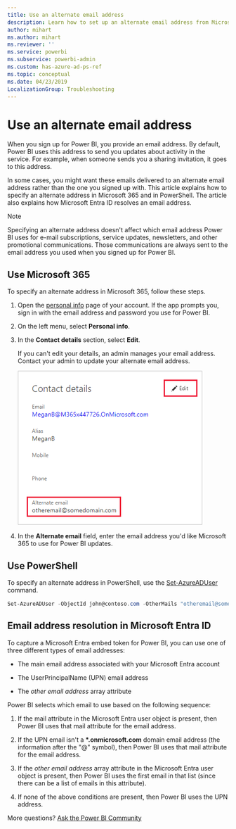 ```yaml
---
title: Use an alternate email address
description: Learn how to set up an alternate email address from Microsoft 365 or PowerShell.
author: mihart
ms.author: mihart
ms.reviewer: ''
ms.service: powerbi
ms.subservice: powerbi-admin
ms.custom: has-azure-ad-ps-ref
ms.topic: conceptual
ms.date: 04/23/2019
LocalizationGroup: Troubleshooting
---
```


# Use an alternate email address

When you sign up for Power BI, you provide an email address. By default, Power BI uses this address to send you updates about activity in the service. For example, when someone sends you a sharing invitation, it goes to this address.

In some cases, you might want these emails delivered to an alternate email address rather than the one you signed up with. This article explains how to specify an alternate address in Microsoft 365 and in PowerShell. The article also explains how Microsoft Entra ID resolves an email address.

> [!NOTE]
> Specifying an alternate address doesn't affect which email address Power BI uses for e-mail subscriptions, service updates, newsletters, and other promotional communications. Those communications are always sent to the email address you used when you signed up for Power BI.

## Use Microsoft 365

To specify an alternate address in Microsoft 365, follow these steps.

1. Open the [personal info](https://portal.office.com/account/#personalinfo) page of your account. If the app prompts you, sign in with the email address and password you use for Power BI.

1. On the left menu, select **Personal info**.

1. In the **Contact details** section, select **Edit**.

    If you can't edit your details, an admin manages your email address. Contact your admin to update your alternate email address.

    ![Screenshot of the contact details dialog, the edit icon and alternate email are highlighted.](media/service-admin-alternate-email-address-for-power-bi/contact-details.png)

1. In the **Alternate email** field, enter the email address you'd like Microsoft 365 to use for Power BI updates.

## Use PowerShell

To specify an alternate address in PowerShell, use the [Set-AzureADUser](/powershell/module/azuread/set-azureaduser/) command.

```powershell
Set-AzureADUser -ObjectId john@contoso.com -OtherMails "otheremail@somedomain.com"
```

<a name='email-address-resolution-in-azure-ad'></a>

## Email address resolution in Microsoft Entra ID

To capture a Microsoft Entra embed token for Power BI, you can use one of three different types of email addresses:

* The main email address associated with your Microsoft Entra account

* The UserPrincipalName (UPN) email address

* The *other email address* array attribute

Power BI selects which email to use based on the following sequence:

1. If the mail attribute in the Microsoft Entra user object is present, then Power BI uses that mail attribute for the email address.

1. If the UPN email isn't a **\*.onmicrosoft.com** domain email address (the information after the "\@" symbol), then Power BI uses that mail attribute for the email address.

1. If the *other email address* array attribute in the Microsoft Entra user object is present, then Power BI uses the first email in that list (since there can be a list of emails in this attribute).

1. If none of the above conditions are present, then Power BI uses the UPN address.

More questions? [Ask the Power BI Community](https://community.powerbi.com/)
